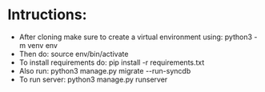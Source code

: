 # Intructions:
- After cloning make sure to create a virtual environment using: python3 -m venv env
- Then do: source env/bin/activate
- To install requirements do: pip install -r requirements.txt
- Also run: python3 manage.py migrate --run-syncdb
- To run server: python3 manage.py runserver
